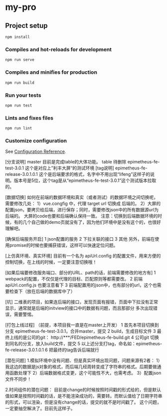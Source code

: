 # my-pro

## Project setup
```
npm install
```

### Compiles and hot-reloads for development
```
npm run serve
```

### Compiles and minifies for production
```
npm run build
```

### Run your tests
```
npm run test
```

### Lints and fixes files
```
npm run lint
```

### Customize configuration
See [Configuration Reference](https://cli.vuejs.org/config/).


[分支说明]
master  目前是完成table的大体功能。
table   待删除
epimetheus-fe-test-3.0.1 这个是对应上”利丰大屏“的测试环境
[tag说明]
epimetheus-fe-release-3.0.1.0.1
这个是后端要求的格式，名字中不用出现“lifeng”这样子的说明。版本号是5位，这个tag是从“epimetheus-fe-test-3.0.1”这个测试版本拉取的。

[数据切换]
如何在前端的数据环境和真实（或者测试）的数据环境之间切换呢，需要修改几处：
1）vue.congfig 中，代理 target url 切换成 后端的。
2）大屏的配置json，要拷贝给后端，进行保存；同时，需要修改json中的所有数据源url为后端的。
   大屏的code也要和后端确认保持一致。
注意：切换到后端数据环境的时候，有的几个自己做的demo页就没有了，因为他们环境中是没有这个的，也很好理解吧。

[确保后端服务开启]
1 json配置的服务
2 下拉关联的接口
3 其他
另外，前端在使用promise的时候也要捕获错误，这样可以快速定位问题。

[上仿真环境、真实环境]
目前有一个名为 apiUrl.config 的配置文件，用来方便的控制切换，在上线的时候，一定要注意切换哦！

[如果后端要修改服务端口、部分的URL、path的话，前端需要修改的地方有]
1 webpack的配置，不仅仅是代理的目标、匹配原则等都需要改。
2 前端 apiUrl.config.js 也要注意看下
3 前端配置用的json中，也有部分的url，这个也需要检查下（放在后端的数据库中了）

[坑]
二维表的项目，如果连后端的接口，发现页面有报错，页面中下拉没有正常显示，通常就是后端的initview的接口中的数据有问题，而且那部分
多次出现错误，需要警惕。

[打包上线过程]
（前提，本项目我一直是在master上开发）
1 首先本项目切换到分支 epimetheus-fe-test-3.0.1，合并master，提交
2 build，生成目标文件
3 最终上线的是公司的git： http://***/FED/epimetheus-fe-build.git
4 公司git 切换到同名的分支，放入build文件，提交
5 以上述分支打tag，命名如：epimetheus-fe-release-3.0.1.0.1
6 把最终的tag告诉后端就行

[潜在问题]
1.模拟环境中没有问题、但是真实环境出现问题，问题来源有2者：
1）我这边的数据是js对象的格式，而后端几经周转变成了字符串的格式。后期要做通用函数处理下
2）后端数据格式变更，这个可能性不大，也需考虑。
3）配置json文件不同步！

2.时间组件的潜在问题：
目前是change的时候按照时间戳的形式给的，但是默认值如果是按照时间戳的话，是不能渲染成功的，需要转。而默认值给了日期字符串的形式，可以渲染，但是没有change的话，提交的就不是时间戳了。
这个问题，一定要抽空解决了。目前先这样子。




